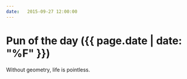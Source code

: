 ```yaml
---
date:   2015-09-27 12:00:00
---
```


# Pun of the day ({{ page.date | date: "%F" }})

Without geometry, life is pointless.

